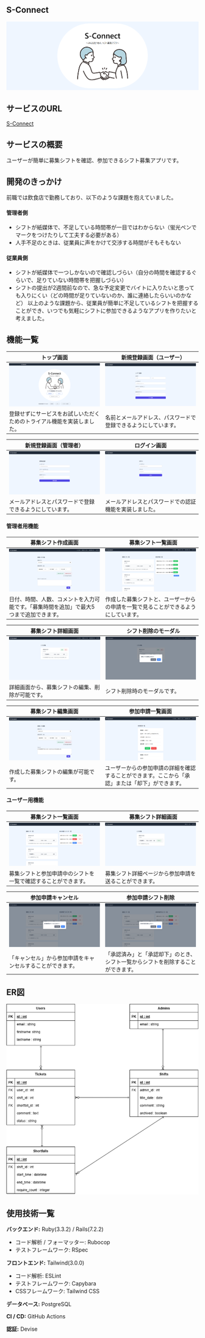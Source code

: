 ## S-Connect
![ヘッダー画像](app/assets/images/app-image.png)

## サービスのURL
[S-Connect](https://s-connect-c2ee3957a547.herokuapp.com/)

## サービスの概要
ユーザーが簡単に募集シフトを確認、参加できるシフト募集アプリです。

## 開発のきっかけ
前職では飲食店で勤務しており、以下のような課題を抱えていました。
#### 管理者側
- シフトが紙媒体で、不足している時間帯が一目ではわからない（蛍光ペンでマークをつけたりして工夫する必要がある）
- 人手不足のときは、従業員に声をかけて交渉する時間がそもそもない
#### 従業員側
- シフトが紙媒体で一つしかないので確認しづらい（自分の時間を確認するぐらいで、足りていない時間帯を把握しづらい）
- シフトの提出が2週間前なので、急な予定変更でバイトに入りたいと思っても入りにくい（どの時間が足りていないのか、誰に連絡したらいいのかなど）
以上のような課題から、従業員が簡単に不足しているシフトを把握することができ、いつでも気軽にシフトに参加できるようなアプリを作りたいと考えました。

## 機能一覧
| トップ画面 |　新規登録画面（ユーザー） |
| ---- | ---- |
| ![トップ画面](app/assets/images/top-page.png) | ![新規登録画面（ユーザー）](app/assets/images/user-registraion-page.png) |
| 登録せずにサービスをお試しいただくためのトライアル機能を実装しました。 | 名前とメールアドレス、パスワードで登録できるようにしています。 |

| 新規登録画面（管理者） | ログイン画面 |
| ---- | ---- |
| ![新規登録画面（管理者）](app/assets/images/admin-registration-page.png) | ![ログイン画面](app/assets/images/user-login-page.png) |
| メールアドレスとパスワードで登録できるようにしています。 | メールアドレスとパスワードでの認証機能を実装しました。 |

#### 管理者用機能
| 募集シフト作成画面 |　募集シフト一覧画面 |
| ---- | ---- |
| ![募集シフト作成画面](app/assets/images/admin-new-page.png) | ![募集シフト一覧画面](app/assets/images/admin-index-page.png) |
| 日付、時間、人数、コメントを入力可能です。「募集時間を追加」で最大5つまで追加できます。 | 作成した募集シフトと、ユーザーからの申請を一覧で見ることができるようにしています。 |

| 募集シフト詳細画面 |　シフト削除のモーダル |
| ---- | ---- |
| ![募集シフト詳細画面](app/assets/images/admin-show-page.png) | ![シフト削除のモーダル](app/assets/images/shift-delete-modal.png) |
| 詳細画面から、募集シフトの編集、削除が可能です。 | シフト削除時のモーダルです。 |

| 募集シフト編集画面 | 参加申請一覧画面 |
| ---- | ---- |
| ![募集シフト編集画面](app/assets/images/admin-edit-page.png) | ![参加申請一覧画面](app/assets/images/admin-ticket-page.png) |
| 作成した募集シフトの編集が可能です。 | ユーザーからの参加申請の詳細を確認することができます。ここから「承認」または「却下」ができます。 |

#### ユーザー用機能
| 募集シフト一覧画面 |　募集シフト詳細画面 |
| ---- | ---- |
| ![募集シフト一覧画面](app/assets/images/user-index-page.png) | ![募集シフト詳細画面](app/assets/images/user-show-page.png) |
| 募集シフトと参加申請中のシフトを一覧で確認することができます。 | 募集シフト詳細ページから参加申請を送ることができます。 |

| 参加申請キャンセル | 参加申請シフト削除 |
| ---- | ---- |
| ![参加申請キャンセル](app/assets/images/ticket-cancel-modal.png) | ![参加申請シフト削除](app/assets/images/ticket-delete-modal.png) |
| 「キャンセル」から参加申請をキャンセルすることができます。 | 「承認済み」と「承認却下」のとき、シフト一覧からシフトを削除することができます。|

## ER図
![er-diagram](app/assets/images/S-Connect.drawio.png)

## 使用技術一覧
**バックエンド:** Ruby(3.3.2) / Rails(7.2.2)

- コード解析 / フォーマッター: Rubocop
- テストフレームワーク: RSpec

**フロントエンド:** Tailwind(3.0.0)

- コード解析: ESLint
- テストフレームワーク: Capybara
- CSSフレームワーク: Tailwind CSS

**データベース:** PostgreSQL

**CI / CD:** GitHub Actions

**認証:** Devise
